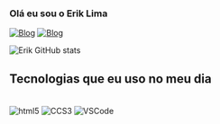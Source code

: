 
### Olá eu sou o Erik Lima 

[![Blog](https://img.shields.io/badge/LinkedIn-0077B5?style=for-the-badge&logo=linkedin&logoColor=white)](https://www.linkedin.com/in/erik-lima-do-amaral-02947b272/)
[![Blog](https://img.shields.io/badge/Instagram-E4405F?style=for-the-badge&logo=instagram&logoColor=white)](https://www.instagram.com/erk_l.m/)

![Erik GitHub stats](https://github-readme-stats.vercel.app/api?username=Eriklimadoamaral&show_icons=true&theme=synthwave)

## Tecnologias que eu uso no meu dia

<div style="display : inline_block"><br/>
    <img align="center" alt="html5" src="https://img.shields.io/badge/HTML5-E34F26?style=for-the-badge&logo=html5&logoColor=white"/>
    <img align="center" alt="CCS3" src="https://img.shields.io/badge/CSS3-1572B6?style=for-the-badge&logo=css3&logoColor=white">
    <img align="center" alt="VSCode" src="https://img.shields.io/badge/Made%20for-VSCode-1f425f.svg">
    
</div>
